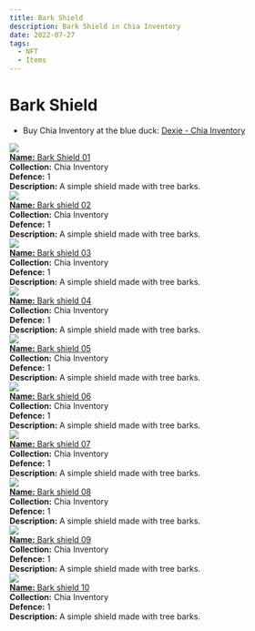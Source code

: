 ```yaml
---
title: Bark Shield
description: Bark Shield in Chia Inventory
date: 2022-07-27
tags:
  - NFT
  - Items
---
```


# Bark Shield

- Buy Chia Inventory at the blue duck: [Dexie - Chia Inventory](https://dexie.space/offers/col16fpva26fhdjp2echs3cr7c30gzl7qe67hu9grtsjcqldz354asjsyzp6wx/xch)

<div class="item_thumbnail_detail">
<img src="https://yd52io3xnvjeigygoptf5or2uqqqpaz6uj3rxwryea4ifbst.arweave.net/wPukO3dtUkQ-bBnPmXro6pCEHgz6idxvaOCA4goZ-T4"><br/>
<div><a href="https://www.spacescan.io/xch/coin/0x62807a33ea1775233c9516d2df80dfec50df91655624cfd0450980519bae0b1f"><strong>Name:</strong> Bark Shield 01</a></div>
<div><strong>Collection:</strong> Chia Inventory</div>
<div><strong>Defence:</strong> 1</div>
<div><strong>Description:</strong> A simple shield made with tree barks.</div>
</div>
<div class="item_thumbnail_detail">
<img src="https://knemjoejogqs26i7gwlrz5ecjn4pggb6lbmxek4cjovkula.arweave.net/U0jEuIlxoS1-5HzWXHPSCS3-jzGD5_YWX_Irgkuqqiw"><br/>
<div><a href="https://www.spacescan.io/xch/coin/0x572860dfd98ed6cbcf407cb790cb26c31da72956a6aff2768ee0c9aebefae1a8"><strong>Name:</strong> Bark shield 02</a></div>
<div><strong>Collection:</strong> Chia Inventory</div>
<div><strong>Defence:</strong> 1</div>
<div><strong>Description:</strong> A simple shield made with tree barks.</div>
</div>
<div class="item_thumbnail_detail">
<img src="https://jrt5h4wplk72t55jbd2n7nci2newfwc2flog2aevrznwloulhizq.arweave.net/TGfT8s9av6n3qQj037RI00li2Foq3G0AlY5bZbqLOjM"><br/>
<div><a href="https://www.spacescan.io/xch/coin/0x0e98e087059a0e36d9f86a406ebe770e8b47abd9dd91d9a04a4f52cfc0a5c32b"><strong>Name:</strong> Bark shield 03</a></div>
<div><strong>Collection:</strong> Chia Inventory</div>
<div><strong>Defence:</strong> 1</div>
<div><strong>Description:</strong> A simple shield made with tree barks.</div>
</div>
<div class="item_thumbnail_detail">
<img src="https://t545q4twwb42g3yt2f3d6pqfzykqjigksoexwrclnxogmeqyb4.arweave.net/n3nYcnaweaNvE9F2Pz_4FzhUEoMqTiXtES23cZhIYD8"><br/>
<div><a href="https://www.spacescan.io/xch/coin/0x8853c532c1aae1ee1752730ce3964a79de33a3778cba79e4a76f07667681ac21"><strong>Name:</strong> Bark shield 04</a></div>
<div><strong>Collection:</strong> Chia Inventory</div>
<div><strong>Defence:</strong> 1</div>
<div><strong>Description:</strong> A simple shield made with tree barks.</div>
</div>
<div class="item_thumbnail_detail">
<img src="https://uudmvaspmpmnv54qsn2wrhju2l2gwvqhuimptxks7j3duyp4sa.arweave.net/pQbKgk9j2Nr3kJN1aJ000v_RrVgeiGPndUvp2OmH8kI"><br/>
<div><a href="https://www.spacescan.io/xch/coin/0x0e5c9cd5b5353d68f3063dec0791a072b6cba31478b252d0642e53a2379a973d"><strong>Name:</strong> Bark shield 05</a></div>
<div><strong>Collection:</strong> Chia Inventory</div>
<div><strong>Defence:</strong> 1</div>
<div><strong>Description:</strong> A simple shield made with tree barks.</div>
</div>
<div class="item_thumbnail_detail">
<img src="https://vc6ix2si4pdlbgljbs6zd7mltwzy7mwgg3mfpmtvcmhomxvroe.arweave.net/qLyL6kjjxrCZaQy9kf2LnbOPss_Y22FeydRMO5l6xcU"><br/>
<div><a href="https://www.spacescan.io/xch/coin/0xfeef3f88790cc97464af082c3f656e374f9bb0626cb47b8d0b4dbe4db277789c"><strong>Name:</strong> Bark shield 06</a></div>
<div><strong>Collection:</strong> Chia Inventory</div>
<div><strong>Defence:</strong> 1</div>
<div><strong>Description:</strong> A simple shield made with tree barks.</div>
</div>
<div class="item_thumbnail_detail">
<img src="https://2t4puml7acejqbufydiuifz5hsludhffkpebypontkwk5jjbuy.arweave.net/1Pj6MX8AiJ_gGhcDRRBc9PJdBnKVTyBw9zZqsrqUhpo"><br/>
<div><a href="https://www.spacescan.io/xch/coin/0x415b12fd383f33a5c12410909d2f48306c2ae92a261eb5130603e78a46037868"><strong>Name:</strong> Bark shield 07</a></div>
<div><strong>Collection:</strong> Chia Inventory</div>
<div><strong>Defence:</strong> 1</div>
<div><strong>Description:</strong> A simple shield made with tree barks.</div>
</div>
<div class="item_thumbnail_detail">
<img src="https://lg63p2noqvwzmgn4rdgfnhtbpsknws3u7th2olyoxiiva2br.arweave.net/-Wb236a6FbZYZvIjMVp5hfJTbS3T8z6_cvDroRUGgxk"><br/>
<div><a href="https://www.spacescan.io/xch/coin/0x9693cde840e97aae4d5526f0b21086e15939128ec332b9fb0fe6663bbae00f86"><strong>Name:</strong> Bark shield 08</a></div>
<div><strong>Collection:</strong> Chia Inventory</div>
<div><strong>Defence:</strong> 1</div>
<div><strong>Description:</strong> A simple shield made with tree barks.</div>
</div>
<div class="item_thumbnail_detail">
<img src="https://jrr3uaum4ty2ef5bmdpi27kod5kpvln3zok2zqrqfnz4oeoj.arweave.net/TGO6Aozk8aIXoWDej-X1OH1T6rbvLlazCMCtzxx-HJU"><br/>
<div><a href="https://www.spacescan.io/xch/coin/0x215aa1848a206e4dbb9a427ad66e310dec32f4d2a762ea5b3857bad02b48c32f"><strong>Name:</strong> Bark shield 09</a></div>
<div><strong>Collection:</strong> Chia Inventory</div>
<div><strong>Defence:</strong> 1</div>
<div><strong>Description:</strong> A simple shield made with tree barks.</div>
</div>
<div class="item_thumbnail_detail">
<img src="https://bv46xgta2twphxxxuxtpn3ixvhgnmfnsyxl3eyyfqarru5mray.arweave.net/DXnrmmDU7PPe96Xm9-u0XqczWFbLF17JjBYAjGnWRBg"><br/>
<div><a href="https://www.spacescan.io/xch/coin/0xa1558786d62e02a82df52ba7df98fd619dd560e1a1c9e52874bebc5c61bc18b6"><strong>Name:</strong> Bark shield 10</a></div>
<div><strong>Collection:</strong> Chia Inventory</div>
<div><strong>Defence:</strong> 1</div>
<div><strong>Description:</strong> A simple shield made with tree barks.</div>
</div>

